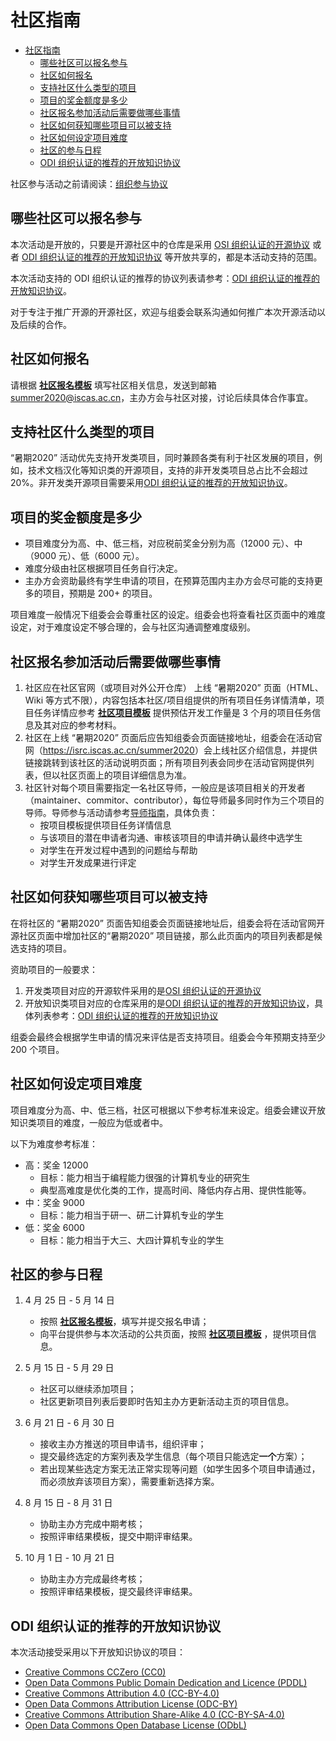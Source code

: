 # 社区指南

<!-- TOC -->

- [社区指南](#社区指南)
    - [哪些社区可以报名参与](#哪些社区可以报名参与)
    - [社区如何报名](#社区如何报名)
    - [支持社区什么类型的项目](#支持社区什么类型的项目)
    - [项目的奖金额度是多少](#项目的奖金额度是多少)
    - [社区报名参加活动后需要做哪些事情](#社区报名参加活动后需要做哪些事情)
    - [社区如何获知哪些项目可以被支持](#社区如何获知哪些项目可以被支持)
    - [社区如何设定项目难度](#社区如何设定项目难度)
    - [社区的参与日程](#社区的参与日程)
    - [ODI 组织认证的推荐的开放知识协议](#odi-组织认证的推荐的开放知识协议)

<!-- /TOC -->

社区参与活动之前请阅读：[组织参与协议](https://isrc.iscas.ac.cn/summer2020/help/assets/community-rules.txt)

## 哪些社区可以报名参与

本次活动是开放的，只要是开源社区中的仓库是采用 [OSI 组织认证的开源协议](https://opensource.org/licenses) 或者 [ODI 组织认证的推荐的开放知识协议](https://opendefinition.org/licenses/) 等开放共享的，都是本活动支持的范围。

本次活动支持的 ODI 组织认证的推荐的协议列表请参考：[ODI 组织认证的推荐的开放知识协议](#odi-组织认证的推荐的开放知识协议)。

对于专注于推广开源的开源社区，欢迎与组委会联系沟通如何推广本次开源活动以及后续的合作。

## 社区如何报名

请根据 [**社区报名模板**](https://isrc.iscas.ac.cn/summer2020/help/assets/社区报名模板.txt) 填写社区相关信息，发送到邮箱 summer2020@iscas.ac.cn，主办方会与社区对接，讨论后续具体合作事宜。

## 支持社区什么类型的项目

“暑期2020” 活动优先支持开发类项目，同时兼顾各类有利于社区发展的项目，例如，技术文档汉化等知识类的开源项目，支持的非开发类项目总占比不会超过 20%。非开发类开源项目需要采用[ODI 组织认证的推荐的开放知识协议](#odi-组织认证的推荐的开放知识协议)。

## 项目的奖金额度是多少

- 项目难度分为高、中、低三档，对应税前奖金分别为高（12000 元）、中（9000 元）、低（6000 元）。
- 难度分级由社区根据项目任务自行决定。
- 主办方会资助最终有学生申请的项目，在预算范围内主办方会尽可能的支持更多的项目，预期是 200+ 的项目。

项目难度一般情况下组委会会尊重社区的设定。组委会也将查看社区页面中的难度设定，对于难度设定不够合理的，会与社区沟通调整难度级别。

## 社区报名参加活动后需要做哪些事情

1. 社区应在社区官网（或项目对外公开仓库） 上线 “暑期2020” 页面（HTML、Wiki 等方式不限），内容包括本社区/项目组提供的所有项目任务详情清单，项目任务详情应参考 [**社区项目模板**](https://isrc.iscas.ac.cn/summer2020/help/assets/社区项目模板.txt) 提供预估开发工作量是 3 个月的项目任务信息及其对应的参考材料。
2. 社区在上线 “暑期2020” 页面后应告知组委会页面链接地址，组委会在活动官网（<https://isrc.iscas.ac.cn/summer2020>）会上线社区介绍信息，并提供链接跳转到该社区的活动说明页面；所有项目列表会同步在活动官网提供列表，但以社区页面上的项目详细信息为准。
3. 社区针对每个项目需要指定一名社区导师，一般应是该项目相关的开发者（maintainer、commitor、contributor），每位导师最多同时作为三个项目的导师。导师参与活动请参考[导师指南](mentor.md)，具体负责：
   - 按项目模板提供项目任务详情信息
   - 与该项目的潜在申请者沟通、审核该项目的申请并确认最终中选学生
   - 对学生在开发过程中遇到的问题给与帮助
   - 对学生开发成果进行评定

## 社区如何获知哪些项目可以被支持

在将社区的 “暑期2020” 页面告知组委会页面链接地址后，组委会将在活动官网开源社区页面中增加社区的“暑期2020” 项目链接，那么此页面内的项目列表都是候选支持的项目。

资助项目的一般要求：

1. 开发类项目对应的开源软件采用的是[OSI 组织认证的开源协议](https://opensource.org/licenses)
2. 开放知识类项目对应的仓库采用的是[ODI 组织认证的推荐的开放知识协议](https://opendefinition.org/licenses/)，具体列表参考：[ODI 组织认证的推荐的开放知识协议](#odi-组织认证的推荐的开放知识协议)

组委会最终会根据学生申请的情况来评估是否支持项目。组委会今年预期支持至少 200 个项目。

## 社区如何设定项目难度

项目难度分为高、中、低三档，社区可根据以下参考标准来设定。组委会建议开放知识类项目的难度，一般应为低或者中。

以下为难度参考标准：

- 高：奖金 12000
  - 目标：能力相当于编程能力很强的计算机专业的研究生
  - 典型高难度是优化类的工作，提高时间、降低内存占用、提供性能等。
- 中：奖金 9000
  - 目标：能力相当于研一、研二计算机专业的学生
- 低：奖金 6000
  - 目标：能力相当于大三、大四计算机专业的学生

## 社区的参与日程

1. 4 月 25 日 - 5 月 14 日

   - 按照 [**社区报名模板**](https://isrc.iscas.ac.cn/summer2020/help/assets/社区报名模板.txt)，填写并提交报名申请；
   - 向平台提供参与本次活动的公共页面，按照 [**社区项目模板**](https://isrc.iscas.ac.cn/summer2020/help/assets/社区项目模板.txt) ，提供项目信息。

2. 5 月 15 日 - 5 月 29 日

   - 社区可以继续添加项目；
   - 社区更新项目列表后要即时告知主办方更新活动主页的项目信息。

3. 6 月 21 日 - 6 月 30 日

   - 接收主办方推送的项目申请书，组织评审；
   - 提交最终选定的方案列表及学生信息（每个项目只能选定**一个**方案）；
   - 若出现某些选定方案无法正常实现等问题（如学生因多个项目申请通过，而必须放弃该项目方案），需要重新选择方案。

4. 8 月 15 日 - 8 月 31 日

   - 协助主办方完成中期考核；
   - 按照评审结果模板，提交中期评审结果。

5. 10 月 1 日 - 10 月 21 日

   - 协助主办方完成最终考核；
   - 按照评审结果模板，提交最终评审结果。

## ODI 组织认证的推荐的开放知识协议

本次活动接受采用以下开放知识协议的项目：

- [Creative Commons CCZero (CC0)](https://opendefinition.org/licenses/cc-zero)
- [Open Data Commons Public Domain Dedication and Licence (PDDL)](https://opendefinition.org/licenses/odc-pddl)
- [Creative Commons Attribution 4.0 (CC-BY-4.0)](https://opendefinition.org/licenses/cc-by)
- [Open Data Commons Attribution License (ODC-BY)](https://opendefinition.org/licenses/odc-by)
- [Creative Commons Attribution Share-Alike 4.0 (CC-BY-SA-4.0)](https://opendefinition.org/licenses/cc-by-sa)
- [Open Data Commons Open Database License (ODbL)](https://opendefinition.org/licenses/odc-odbl)
